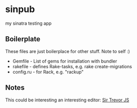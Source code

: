 sinpub
======

my sinatra testing app

Boilerplate
-----------
These files are just boilerplace for other stuff. Note to self :)
 * Gemfile - List of gems for installation with bundler
 * rakefile - defines Rake-tasks, e.g. rake create-migrations
 * config.ru - for Rack, e.g. "rackup"

Notes
-----
This could be interesting an interesting editor: [Sir Trevor JS](http://madebymany.github.io/sir-trevor-js/)
